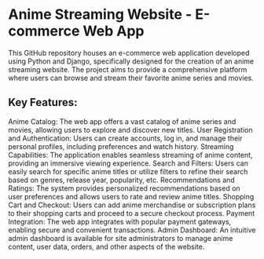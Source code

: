 # Anime Streaming Website - E-commerce Web App
This GitHub repository houses an e-commerce web application developed using Python and Django, specifically designed for the creation of an anime streaming website. The project aims to provide a comprehensive platform where users can browse and stream their favorite anime series and movies.

## Key Features:
Anime Catalog: The web app offers a vast catalog of anime series and movies, allowing users to explore and discover new titles.
User Registration and Authentication: Users can create accounts, log in, and manage their personal profiles, including preferences and watch history.
Streaming Capabilities: The application enables seamless streaming of anime content, providing an immersive viewing experience.
Search and Filters: Users can easily search for specific anime titles or utilize filters to refine their search based on genres, release year, popularity, etc.
Recommendations and Ratings: The system provides personalized recommendations based on user preferences and allows users to rate and review anime titles.
Shopping Cart and Checkout: Users can add anime merchandise or subscription plans to their shopping carts and proceed to a secure checkout process.
Payment Integration: The web app integrates with popular payment gateways, enabling secure and convenient transactions.
Admin Dashboard: An intuitive admin dashboard is available for site administrators to manage anime content, user data, orders, and other aspects of the website.
